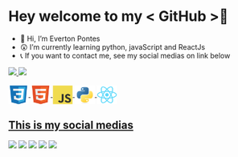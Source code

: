 # Hey welcome to my < GitHub >👋

- 👋 Hi, I’m Everton Pontes 
- 😲 I’m currently learning python, javaScript and ReactJs
- 📞 If you want to contact me, see my social medias on link below

<div>
  <a href="https://github.com/evertonpontes" />
  <img height="180em" src="https://github-readme-stats-git-masterrstaa-rickstaa.vercel.app/api?username=evertonpontes&theme=dracula" />
  <img height="180em" src="https://github-readme-stats-git-masterrstaa-rickstaa.vercel.app/api/top-langs/?username=evertonpontes&layout=compact&theme=dracula" />
</div>

<div style="display: inline_block"><br/>
  <img align="center" alt="everton-css" height="38" width="40" src="https://raw.githubusercontent.com/devicons/devicon/master/icons/css3/css3-original.svg" />
  <img align="center" alt="everton-html5" height="38" width="40" src="https://raw.githubusercontent.com/devicons/devicon/master/icons/html5/html5-original.svg" />
  <img align="center" alt="everton-javascript" height="38" width="40" src="https://raw.githubusercontent.com/devicons/devicon/master/icons/javascript/javascript-original.svg" />
  <img align="center" alt="everton-python" height="38" width="40" src="https://raw.githubusercontent.com/devicons/devicon/master/icons/python/python-original.svg" />
  <img align="center" alt="everton-react" height="38" width="40" src="https://raw.githubusercontent.com/devicons/devicon/master/icons/react/react-original.svg" />
</div>

##

<div>
  <h2>This is my social medias</h2>
  <a href="mailto:evertonpontesp@gmail.com"><img src="https://img.shields.io/badge/Gmail-D14836?style=for-the-badge&logo=gmail&logoColor=white" target="_blank" /></a>
  <a href="https://www.instagram.com/vertonvp/"><img src="https://img.shields.io/badge/Instagram-E4405F?style=for-the-badge&logo=instagram&logoColor=white" target="_blank" /></a>
  <a href="https://www.linkedin.com/in/everton-pontes-pereira-b4733b214/"><img src="https://img.shields.io/badge/LinkedIn-0077B5?style=for-the-badge&logo=linkedin&logoColor=white" target="_blank" /></a>
  <a href="https://twitter.com/vertonvp"><img src="https://img.shields.io/badge/Twitter-1DA1F2?style=for-the-badge&logo=twitter&logoColor=white" target="_blank" /></a>
  <a href="https://wa.me/5583993724059?text=Ol%C3%A1%21+Gostaria+de+falar+contigo%21%21%21+%3B%29+"><img src="https://img.shields.io/badge/WhatsApp-25D366?style=for-the-badge&logo=whatsapp&logoColor=white" target="_blank" /></a>
</div>
